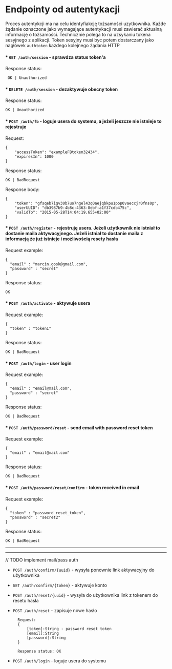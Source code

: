 # Endpointy od autentykacji

Proces autentykcji ma na celu identyfiakcję tożsamości uzytkownika. Każde żądanie oznaczone jako wymagające autentykacji musi zawierać aktualną informację o tożsamości. 
Technicznie polega to na uzsykaniu tokena sesyjnego z aplikacji. Token sesyjny musi byc potem dostarczany jako nagłówek `authtoken` każdego kolejnego żądania HTTP

#### * `GET /auth/session` - sprawdza status token'a       

Response status:
     
     OK | Unauthorized
        
#### * `DELETE /auth/session` - dezaktywuje obecny token

Response status:
    
    OK | Unauthorized

#### * `POST /auth/fb` - loguje usera do systemu, a jeżeli jeszcze nie istnieje to rejestruje

Request:
        
    {
        "accessToken": "exampleFBtoken32434",
        "expiresIn": 1000 
    }
        
Response status:

    OK | BadRequest

Response body:
     
    {
        "token": "gfsqeb7igv30b7uo7ngel43q0aejqbkpu1pop0vaeccjr0fns0p",
        "userUUID": "db3987b9-4b8c-4363-8ebf-a1f37cdb475c",
        "validTo": "2015-05-28T14:04:19.655+02:00"
    }     
        

#### * `POST /auth/register` - rejestruję usera. Jeżeli użytkownik nie istniał to dostanie maila aktywacyjnego. Jeżeli istniał to dostanie maila z informacją że już istnieje i możliwością resety hasła

Request example:
    
    {
      "email" : "marcin.gosk@gmail.com",
      "password" : "secret"
    }

Response status:
 
    OK
    
#### * `POST /auth/activate` - aktywuje usera

Request example:
    
    {
      "token" : "token1"
    }

Response status:
 
    OK | BadRequest
    
#### * `POST /auth/login` - user login

Request example:
    
    {
      "email" : "email@mail.com",
      "password" : "secret"
    }

Response status:
 
    OK | BadRequest
    
#### * `POST /auth/password/reset` - send email with password reset token

Request example:
    
    {
      "email" : "email@mail.com"
    }

Response status:
 
    OK | BadRequest
    
#### * `POST /auth/password/reset/confirm` - token received in email

Request example:
    
    {
      "token" : "password_reset_token",
      "password" : "secret2"
    }

Response status:
 
    OK | BadRequest
        
    




---------------------------------------------

---------------------------------------------

// TODO implement mail/pass auth




        
* `POST /auth/confirm/{uuid}` - wysyła ponownie link aktywacyjny do użytkownika

* `GET /auth/confirm/{token}` - aktywuje konto

* `POST /auth/reset/{uuid}` - wysyła do użytkownika link z tokenem do resetu hasła

* `POST /auth/reset` - zapisuje nowe hasło

        Request:
        {
            [token]:String - password reset token
            [email]:String
            [password]:String
        }
        
        Response status: OK        

* `POST /auth/login` - loguje usera do systemu